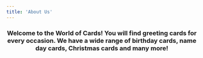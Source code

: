 ```yaml
---
title: 'About Us'
---
```

<center><h3>Welcome to the World of Cards! You will find greeting cards for every occasion. We have a wide range of birthday cards, name day cards, Christmas cards and many more! </h3></center>